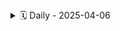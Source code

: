 <details>
<summary>🗓️ Daily - 2025-04-06</summary>

### 👤 Teste

**✅ Ontem:** teste 1  
**📌 Hoje:** teste 2  
**🚧 Impedimentos:** Não  

---

### 👤 Taíza

**✅ Ontem:** Teste 3  
**📌 Hoje:** Teste 4  
**🚧 Impedimentos:** Não  

---

### 👤 teste 5

**✅ Ontem:** atualizações  
**📌 Hoje:** mais atualizaçoes  
**🚧 Impedimentos:** não  

---

</details>
